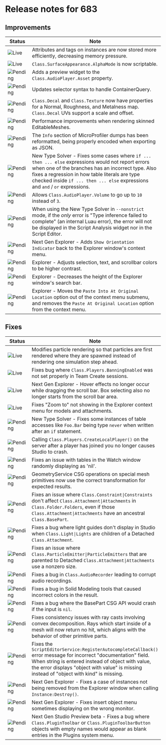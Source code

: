 # Release notes for 683

## Improvements

| Status | Note |
|--------|------|
| ![Live](https://img.shields.io/badge/Live-009E57?style=flat)  | Attributes and tags on instances are now stored more efficiently, decreasing memory pressure. |
| ![Live](https://img.shields.io/badge/Live-009E57?style=flat)  | `Class.SurfaceAppearance.AlphaMode` is now scriptable. |
| ![Pending](https://img.shields.io/badge/Pending-DEA517?style=flat)  | Adds a preview widget to the `Class.AudioPlayer.Asset` property. |
| ![Pending](https://img.shields.io/badge/Pending-DEA517?style=flat)  | Updates selector syntax to handle ContainerQuery. |
| ![Pending](https://img.shields.io/badge/Pending-DEA517?style=flat)  | `Class.Decal` and `Class.Texture` now have properties for a Normal, Roughness, and Metalness map. `Class.Decal` UVs support a scale and offset. |
| ![Pending](https://img.shields.io/badge/Pending-DEA517?style=flat)  | Performance improvements when rendering skinned EditableMeshes. |
| ![Pending](https://img.shields.io/badge/Pending-DEA517?style=flat)  | The `Info` section of MicroProfiler dumps has been reformatted, being properly encoded when exporting as JSON. |
| ![Pending](https://img.shields.io/badge/Pending-DEA517?style=flat)  | New Type Solver - Fixes some cases where `if ... then ... else` expressions would not report errors when one of the branches has an incorrect type. Also fixes a regression in how table literals are type checked inside `if ... then ... else` expressions and `and` / `or` expressions.   |
| ![Pending](https://img.shields.io/badge/Pending-DEA517?style=flat)  | Allows `Class.AudioPlayer.Volume` to go up to `10` instead of `3`. |
| ![Pending](https://img.shields.io/badge/Pending-DEA517?style=flat)  | When using the New Type Solver in `--nonstrict` mode, if the _only_ error is "Type inference failed to complete" (an internal Luau error), the error will not be displayed in the Script Analysis widget nor in the Script Editor. |
| ![Pending](https://img.shields.io/badge/Pending-DEA517?style=flat)  | Next Gen Explorer - Adds `Show Orientation Indicator` back to the Explorer window's context menu. |
| ![Pending](https://img.shields.io/badge/Pending-DEA517?style=flat)  | Explorer - Adjusts selection, text, and scrollbar colors to be higher contrast. |
| ![Pending](https://img.shields.io/badge/Pending-DEA517?style=flat)  | Explorer - Decreases the height of the Explorer window's search bar. |
| ![Pending](https://img.shields.io/badge/Pending-DEA517?style=flat)  | Explorer - Moves the `Paste Into At Original Location` option out of the context menu submenu, and removes the `Paste At Original Location` option from the context menu. |
## Fixes

| Status | Note |
|--------|------|
| ![Live](https://img.shields.io/badge/Live-009E57?style=flat)  | Modifies particle rendering so that particles are first rendered where they are spawned instead of rendering one simulation step ahead. |
| ![Live](https://img.shields.io/badge/Live-009E57?style=flat)  | Fixes bug where `Class.Players.BanningEnabled` was not set properly in Team Create sessions. |
| ![Live](https://img.shields.io/badge/Live-009E57?style=flat)  | Next Gen Explorer - Hover effects no longer occur while dragging the scroll bar. Box selecting also no longer starts from the scroll bar area. |
| ![Live](https://img.shields.io/badge/Live-009E57?style=flat)  | Fixes "Zoom to" not showing in the Explorer context menu for models and attachments. |
| ![Pending](https://img.shields.io/badge/Pending-DEA517?style=flat)  | New Type Solver - Fixes some instances of table accesses like `Foo.Bar` being type `never` when written after an `if` statement. |
| ![Pending](https://img.shields.io/badge/Pending-DEA517?style=flat)  | Calling `Class.Players.CreateLocalPlayer()` on the server after a player has joined you no longer causes Studio to crash. |
| ![Pending](https://img.shields.io/badge/Pending-DEA517?style=flat)  | Fixes an issue with tables in the Watch window randomly displaying as 'nil'. |
| ![Pending](https://img.shields.io/badge/Pending-DEA517?style=flat)  | GeometryService CSG operations on special mesh primitives now use the correct transformation for expected results. |
| ![Pending](https://img.shields.io/badge/Pending-DEA517?style=flat)  | Fixes an issue where `Class.Constraint\|Constraints` don't affect `Class.Attachment\|Attachments` in `Class.Folder.Folders`, even if those `Class.Attachment\|Attachments` have an ancestral `Class.BasePart`. |
| ![Pending](https://img.shields.io/badge/Pending-DEA517?style=flat)  | Fixes a bug where light guides don't display in Studio when `Class.Light\|Lights` are children of a Detached `Class.Attachment`. |
| ![Pending](https://img.shields.io/badge/Pending-DEA517?style=flat)  | Fixes an issue where `Class.ParticleEmitter\|ParticleEmitters` that are parented to Detached `Class.Attachment\|Attachments` use a nonzero size. |
| ![Pending](https://img.shields.io/badge/Pending-DEA517?style=flat)  | Fixes a bug in `Class.AudioRecorder` leading to corrupt audio recordings. |
| ![Pending](https://img.shields.io/badge/Pending-DEA517?style=flat)  | Fixes a bug in Solid Modeling tools that caused incorrect colors in the result. |
| ![Pending](https://img.shields.io/badge/Pending-DEA517?style=flat)  | Fixes a bug where the BasePart CSG API would crash if the input is `nil`. |
| ![Pending](https://img.shields.io/badge/Pending-DEA517?style=flat)  | Fixes consistency issues with ray casts involving convex decomposition. Rays which start inside of a mesh will now return no hit, which aligns with the behavior of other primitive parts. |
| ![Pending](https://img.shields.io/badge/Pending-DEA517?style=flat)  | Fixes the `ScriptEditorService:RegisterAutocompleteCallback()` error message for incorrect "documentation" field. When string is entered instead of object with value, the error displays "object with value" is missing instead of "object with kind" is missing. |
| ![Pending](https://img.shields.io/badge/Pending-DEA517?style=flat)  | Next Gen Explorer - Fixes a case of instances not being removed from the Explorer window when calling `Instance:Destroy()`. |
| ![Pending](https://img.shields.io/badge/Pending-DEA517?style=flat)  | Next Gen Explorer - Fixes insert object menu sometimes displaying on the wrong monitor. |
| ![Pending](https://img.shields.io/badge/Pending-DEA517?style=flat)  | Next Gen Studio Preview beta - Fixes a bug where `Class.PluginToolbar` or `Class.PluginToolbarButton` objects with empty names would appear as blank entries in the Plugins system menu. |
